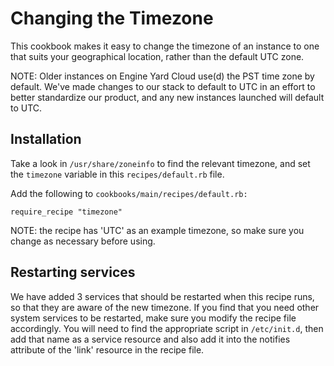 # Changing the Timezone

This cookbook makes it easy to change the timezone of an instance to one that suits your geographical location, rather than the default UTC zone.

NOTE: Older instances on Engine Yard Cloud use(d) the PST time zone by default. We've made changes to our stack to default to UTC in an effort to better standardize our product, and any new instances launched will default to UTC.

## Installation

Take a look in `/usr/share/zoneinfo` to find the relevant timezone, and set the `timezone` variable in this `recipes/default.rb` file.

Add the following to `cookbooks/main/recipes/default.rb:`

    require_recipe "timezone"


NOTE: the recipe has 'UTC' as an example timezone, so make sure you change as necessary before using.

## Restarting services

We have added 3 services that should be restarted when this recipe runs, so that they are aware of the new timezone. If you find that you need other system services to be restarted, make sure you modify the recipe file accordingly. You will need to find the appropriate script in `/etc/init.d`, then add that name as a service resource and also add it into the notifies attribute of the 'link' resource in the recipe file.
